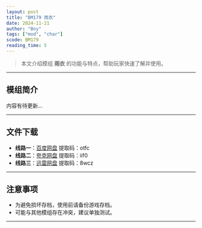```yaml
---
layout: post
title: "BM179 雨衣"
date: 2024-11-21
author: "Bny"
tags: ["mod", "char"]
scode: BM179
reading_time: 5
---
```


> 本文介绍模组 **雨衣** 的功能与特点，帮助玩家快速了解并使用。

---

## 模组简介

内容有待更新...

---


## 文件下载
- **线路一**：[百度网盘](https://pan.baidu.com/s/1wddYSvYXU-6rpL8i7eKJTw?pwd=otfc)  提取码：otfc  
- **线路二**：[夸克网盘](https://pan.quark.cn/s/315fbb0d82b8?pwd=iif0)  提取码：iif0  
- **线路三**：[迅雷网盘](https://pan.xunlei.com/s/VOCCbhiDkJydv9dJUMRDbYXoA1?pwd=8wcz)  提取码：8wcz  

---

## 注意事项
- 为避免损坏存档，使用前请备份游戏存档。
- 可能与其他模组存在冲突，建议单独测试。

---

